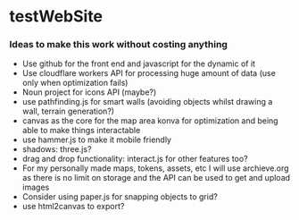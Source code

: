 # testWebSite

### Ideas to make this work without costing anything
- Use github for the front end and javascript for the dynamic of it
- Use cloudflare workers API for processing huge amount of data (use only when optimization fails)
- Noun project for icons API (maybe?)
- use pathfinding.js for smart walls (avoiding objects whilst drawing a wall, terrain generation?)
- canvas as the core for the map area konva for optimization and being able to make things interactable
- use hammer.js to make it mobile friendly
- shadows: three.js?
- drag and drop functionality: interact.js for other features too?
- For my personally made maps, tokens, assets, etc I will use archieve.org as there is no limit on storage and the API can be used to get and upload images
- Consider using paper.js for snapping objects to grid?
- use html2canvas to export?
